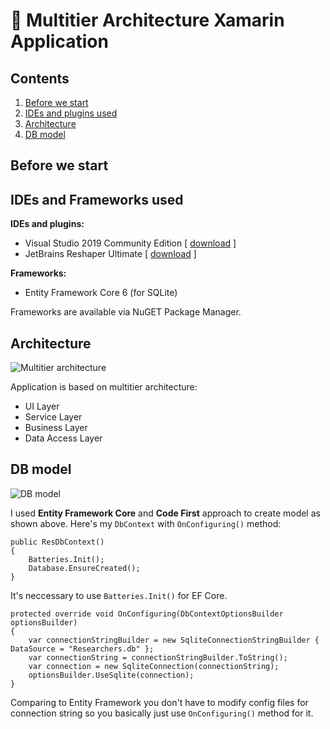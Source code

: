 # 📲 Multitier Architecture Xamarin Application

## Contents

1. [Before we start](#before-we-start)
2. [IDEs and plugins used](#ides-and-frameworks-used)
3. [Architecture](#architecture)
4. [DB model](#db-model)

## Before we start

## IDEs and Frameworks used

**IDEs and plugins:**
- Visual Studio 2019 Community Edition [ [download](https://visualstudio.microsoft.com/vs/community/) ]
- JetBrains Reshaper Ultimate [ [download](https://www.jetbrains.com/resharper/) ]

**Frameworks:**
- Entity Framework Core 6 (for SQLite)

Frameworks are available via NuGET Package Manager.

## Architecture

![Multitier architecture](https://i.imgur.com/ONsYWpp.png)

Application is based on multitier architecture:
- UI Layer
- Service Layer
- Business Layer
- Data Access Layer

## DB model

![DB model](https://i.imgur.com/EgYnDAK.png)

I used **Entity Framework Core** and **Code First** approach to create model as shown above. Here's my `DbContext` with `OnConfiguring()` method:
```CSharp
public ResDbContext()
{
    Batteries.Init();
    Database.EnsureCreated();
}
```
It's neccessary to use `Batteries.Init()` for EF Core.
```CSharp
protected override void OnConfiguring(DbContextOptionsBuilder optionsBuilder)
{
    var connectionStringBuilder = new SqliteConnectionStringBuilder { DataSource = "Researchers.db" };
    var connectionString = connectionStringBuilder.ToString();
    var connection = new SqliteConnection(connectionString);
    optionsBuilder.UseSqlite(connection);
}
```
Comparing to Entity Framework you don't have to modify config files for connection string so you basically just use `OnConfiguring()` method for it.
